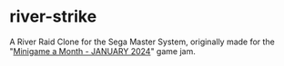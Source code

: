 # river-strike
 A River Raid Clone for the Sega Master System, originally made for the "[Minigame a Month - JANUARY 2024](https://itch.io/jam/minigame-a-month-january-2024)" game jam. 
